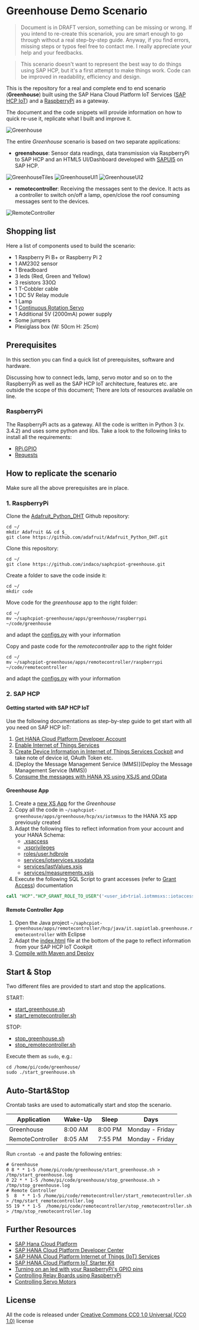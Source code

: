 # Greenhouse Demo Scenario

>Document is in DRAFT version, something can be missing or wrong. If you intend to re-create this scenariok, you are smart enough to go through without a real step-by-step guide. Anyway, if you find errors, missing steps or typos feel free to contact me. I really appreciate your help and your feedbacks.

>This scenario doesn't want to represent the best way to do things using SAP HCP, but it's a first attempt to make things work. Code can be improved in readability, efficiency and design.

This is the repository for a real and complete end to end scenario (**Greenhouse**) built using the SAP Hana Cloud Platform IoT Services ([SAP HCP IoT](http://hcp.sap.com/)) and a [RaspberryPi](https://www.raspberrypi.org/) as a gateway.

The document and the code snippets  will provide information on how to quick re-use it, replicate what I built and improve it.

![Greenhouse](/images/greenhouse.png)

The entire _Greenhouse_ scenario is based on two separate applications:

- **greenshouse**: Sensor data readings, data transmission via RaspberryPi to SAP HCP and an HTML5 UI/Dashboard developed with [SAPUI5](https://sapui5.netweaver.ondemand.com/) on SAP HCP.

![GreenhouseTiles](/images/greenhouse_tiles.png)
![GreenhouseUI1](/images/greenhouse_ui_1.png)
![GreenhouseUI2](/images/greenhouse_ui_2.png)

- **remotecontroller**: Receiving the messages sent to the device. It acts as a controller to switch on/off a lamp, open/close the roof consuming messages sent to the devices.

![RemoteController](/images/remote_controller.png)

## Shopping list
Here a list of components used to build the scenario:
- 1 Raspberry Pi B+ or Raspberry Pi 2
- 1 AM2302 sensor
- 1 Breadboard   
- 3 leds (Red, Green and Yellow)
- 3 resistors 330Ω
- 1 T-Cobbler cable
- 1 DC 5V Relay module
- 1 Lamp
- 1 [Continuous Rotation Servo](http://www.adafruit.com/products/154)
- 1 Additional 5V (2000mA) power supply
- Some jumpers
- Plexiglass box (W: 50cm H: 25cm)

## Prerequisites
In this section you can find a quick list of prerequisites, software and hardware.

Discussing how to connect leds, lamp, servo motor and so on to the RaspberryPi as well as the SAP HCP IoT architecture, features etc. are outside the scope of this document; There are lots of resources available on line.

### RaspberryPi
The RaspberryPi acts as a gateway. All the code is written in Python 3  (v. 3.4.2) and uses some python and libs. Take a look to the following links to install all the requirements:
- [RPi.GPIO](https://learn.adafruit.com/playing-sounds-and-using-buttons-with-raspberry-pi/install-python-module-rpi-dot-gpio)
- [Requests](http://docs.python-requests.org/en/latest/)

## How to replicate the scenario
Make sure all the above prerequisites are in place.

### 1. RaspberryPi
Clone the  [Adafruit_Python_DHT](https://github.com/adafruit/Adafruit_Python_DHT) Github repository:

```shell
cd ~/
mkdir Adafruit && cd $_
git clone https://github.com/adafruit/Adafruit_Python_DHT.git
```

Clone this repository:

```shell
cd ~/
git clone https://github.com/indaco/saphcpiot-greenhouse.git
```

Create a folder to save the code inside it:

```shell
cd ~/
mkdir code
```

Move code for the _greenhouse_ app to the right folder:

```shell
cd ~/
mv ~/saphcpiot-greenhouse/apps/greenhouse/raspberrypi ~/code/greenhouse
```

and adapt the [configs.py](apps/greenhouse/raspberrypi/configs.py) with your information

Copy and paste code for the _remotecontroller_ app to the right folder
```shell
cd ~/
mv ~/saphcpiot-greenhouse/apps/remotecontroller/raspberrypi ~/code/remotecontroller
```
and adapt the [configs.py](apps/remotecontroller/raspberrypi/configs.py) with your information

### 2. SAP HCP

#### Getting started with SAP HCP IoT
Use the following documentations as step-by-step guide to get start with all you need on SAP HCP IoT:
1. [Get HANA Cloud Platform Developer Account](https://github.com/SAP/iot-starterkit/blob/master/src/prerequisites/account)
2. [Enable Internet of Things Services](https://github.com/SAP/iot-starterkit/blob/master/src/prerequisites/service)
3. [Create Device Information in Internet of Things Services Cockpit](https://github.com/SAP/iot-starterkit/blob/master/src/prerequisites/cockpit) and take note of device id, OAuth Token etc.
4. [Deploy the Message Management Service (MMS)](Deploy the Message Management Service (MMS))
5. [Consume the messages with HANA XS using XSJS and OData](https://github.com/SAP/iot-starterkit/tree/master/src/apps/xs/consumption)

#### Greenhouse App
1. Create a [new XS App](https://github.com/SAP/iot-starterkit/tree/master/src/apps/xs/consumption#hana-xs-development) for the _Greenhouse_
2. Copy all the code in `~/saphcpiot-greenhouse/apps/greenhouse/hcp/xs/iotmmsxs` to the HANA XS app previously created
3. Adapt the following files to reflect information from your account and your HANA Schema:
   - [.xsaccess](apps/greenhouse/hcp/xs/iotmmsxs/.xsaccess)
   - [.xsprivileges](apps/greenhouse/hcp/xs/iotmmsxs/.xsprivileges)
   - [roles/user.hdbrole](apps/greenhouse/hcp/xs/iotmmsxs/roles/user.hdbrole)
   - [services/iotservices.xsodata](apps/greenhouse/hcp/xs/iotmmsxs/services/iotservices.xsodata)
   - [services/lastValues.xsjs](apps/greenhouse/hcp/xs/iotmmsxs/services/lastValues.xsjs)
   - [services/measurements.xsjs](apps/greenhouse/hcp/xs/iotmmsxs/services/measurements.xsjs)
4. Execute the following SQL Script to grant accesses (refer to  [Grant Access](https://github.com/SAP/iot-starterkit/tree/master/src/apps/xs/consumption#grant-roles)) documentation
```SQL
call "HCP"."HCP_GRANT_ROLE_TO_USER"('<user_id>trial.iotmmsxs::iotaccess', '<user_id>');
```

#### Remote Controller App
1. Open the Java project `~/saphcpiot-greenhouse/apps/remotecontroller/hcp/java/it.sapiotlab.greenhouse.remotecontroller` with Eclipse
2. Adapt the [index.html](apps/remotecontroller/hcp/java/it.sapiotlab.greenhouse.remotecontroller/src/main/webapp/index.html`) file at the bottom of the page to reflect information from your SAP HCP IoT Cookpit
3. [Compile with Maven and Deploy](https://github.com/SAP/iot-starterkit/tree/master/src/apps/java/consumption#compilation-and-deployment)

## Start & Stop
Two different files are provided to start and stop the applications.

START:
- [start_greenhouse.sh](apps/greenhouse/raspberrypi/start_greenhouse.sh)
- [start_remotecontroller.sh](apps/remotecontroller/raspberrypi/start_remotecontroller.sh)

STOP:
- [stop_greenhouse.sh](apps/greenhouse/raspberrypi/stop_greenhouse.sh)
- [stop_remotecontroller.sh](apps/remotecontroller/raspberrypi/stop_remotecontroller.sh)

Execute them as `sudo`, e.g.:

```shell
cd /home/pi/code/greenhouse/
sudo ./start_greenhouse.sh
```

## Auto-Start&Stop
Crontab tasks are used to automatically start and stop the scenario.

| Application      | Wake-Up | Sleep   | Days            |
| ---------------- | --------| ------- | --------------- |
| Greenhouse       | 8:00 AM | 8:00 PM | Monday - Friday |
| RemoteController | 8:05 AM | 7:55 PM | Monday - Friday |

Run `crontab -e` and paste the following entries:

```shell
# Greenhouse
0 8 * * 1-5 /home/pi/code/greenhouse/start_greenhouse.sh > /tmp/start_greenhouse.log
0 22 * * 1-5 /home/pi/code/greenhouse/stop_greenhouse.sh > /tmp/stop_greenhouse.log
# Remote Controller
5  8  * * 1-5 /home/pi/code/remotecontroller/start_remotecontroller.sh > /tmp/start_remotecontroller.log
55 19 * * 1-5  /home/pi/code/remotecontroller/stop_remotecontroller.sh > /tmp/stop_remotecontroller.log
```

## Further Resources
- [SAP Hana Cloud Platform](http://hcp.sap.com/)
- [SAP HANA Cloud Platform Developer Center](http://scn.sap.com/community/developer-center/cloud-platform)
- [SAP HANA Cloud Platform Internet of Things (IoT) Services](https://help.hana.ondemand.com/iot/frameset.htm)
- [SAP HANA Cloud Platform IoT Starter Kit](https://github.com/SAP/iot-starterkit)
- [Turning on an led with your RaspberryPi's GPIO pins](http://thepihut.com/blogs/raspberry-pi-tutorials/27968772-turning-on-an-led-with-your-raspberry-pis-gpio-pins)
- [Controlling Relay Boards using RaspberryPi](https://elementztechblog.wordpress.com/2014/09/09/controlling-relay-boards-using-raspberrypi/)
- [Controlling Servo Motors](http://razzpisampler.oreilly.com/ch05.html)

## License
All the code is released under [Creative Commons CC0 1.0 Universal (CC0 1.0)](https://creativecommons.org/publicdomain/zero/1.0/) license
